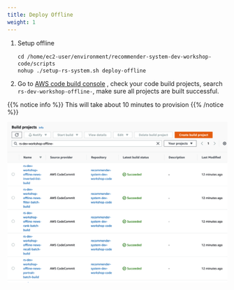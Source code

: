 ```yaml
---
title: Deploy Offline
weight: 1
---
```


1. Setup offline

    ``` 
    cd /home/ec2-user/environment/recommender-system-dev-workshop-code/scripts
    nohup ./setup-rs-system.sh deploy-offline
    ```

2. Go to [AWS code build console](https://console.aws.amazon.com/codesuite/codebuild/projects)
, check your code build projects, search `rs-dev-workshop-offline-`,  make sure all projects are built successful.

{{% notice info %}}
This will take about 10 minutes to provision
{{% /notice %}}

   ![offline codebuild](/images/offline-codebuild.png)








